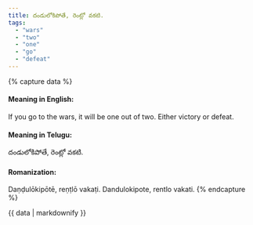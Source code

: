 ```yaml
---
title: దండులోకిపోతే, రెంట్లో వకటి.
tags:
  - "wars"
  - "two"
  - "one"
  - "go"
  - "defeat"
---
```


{% capture data %}
#### Meaning in English:
If you go to the wars, it will be one out of two.
Either victory or defeat.

#### Meaning in Telugu:
దండులోకిపోతే, రెంట్లో వకటి.

#### Romanization:
Daṇḍulōkipōtē, reṇṭlō vakaṭi.
Dandulokipote, rentlo vakati.
{% endcapture %}

{{ data | markdownify }}

